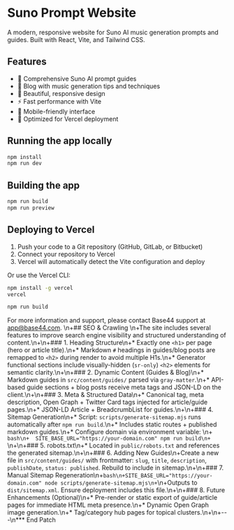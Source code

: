 # Suno Prompt Website

A modern, responsive website for Suno AI music generation prompts and guides. Built with React, Vite, and Tailwind CSS.

## Features

- 🎵 Comprehensive Suno AI prompt guides
- 📝 Blog with music generation tips and techniques
- 🎨 Beautiful, responsive design
- ⚡ Fast performance with Vite
- 📱 Mobile-friendly interface
- 🚀 Optimized for Vercel deployment

## Running the app locally

```bash
npm install
npm run dev
```

## Building the app

```bash
npm run build
npm run preview
```

## Deploying to Vercel

1. Push your code to a Git repository (GitHub, GitLab, or Bitbucket)
2. Connect your repository to Vercel
3. Vercel will automatically detect the Vite configuration and deploy

Or use the Vercel CLI:
```bash
npm install -g vercel
vercel
```

```bash
npm run build
```

For more information and support, please contact Base44 support at app@base44.com.
\n+## SEO & Crawling
\n+The site includes several features to improve search engine visibility and structured understanding of content.\n+\n+### 1. Heading Structure\n+* Exactly one `<h1>` per page (hero or article title).\n+* Markdown `#` headings in guides/blog posts are remapped to `<h2>` during render to avoid multiple H1s.\n+* Generator functional sections include visually-hidden (`sr-only`) `<h2>` elements for semantic clarity.\n+\n+### 2. Dynamic Content (Guides & Blog)\n+* Markdown guides in `src/content/guides/` parsed via `gray-matter`.\n+* API-based guide sections + blog posts receive meta tags and JSON-LD on the client.\n+\n+### 3. Meta & Structured Data\n+* Canonical tag, meta description, Open Graph + Twitter Card tags injected for article/guide pages.\n+* JSON-LD Article + BreadcrumbList for guides.\n+\n+### 4. Sitemap Generation\n+* Script: `scripts/generate-sitemap.mjs` runs automatically after `npm run build`.\n+* Includes static routes + published markdown guides.\n+* Configure domain via environment variable: \n+  ```bash\n+  SITE_BASE_URL="https://your-domain.com" npm run build\n+  ```\n+\n+### 5. robots.txt\n+* Located in `public/robots.txt` and references the generated sitemap.\n+\n+### 6. Adding New Guides\n+Create a new file in `src/content/guides/` with frontmatter: `slug`, `title`, `description`, `publishDate`, `status: published`. Rebuild to include in sitemap.\n+\n+### 7. Manual Sitemap Regeneration\n+```bash\n+SITE_BASE_URL="https://your-domain.com" node scripts/generate-sitemap.mjs\n+```\n+Outputs to `dist/sitemap.xml`. Ensure deployment includes this file.\n+\n+### 8. Future Enhancements (Optional)\n+* Pre-render or static export of guide/article pages for immediate HTML meta presence.\n+* Dynamic Open Graph image generation.\n+* Tag/category hub pages for topical clusters.\n+\n+---\n*** End Patch